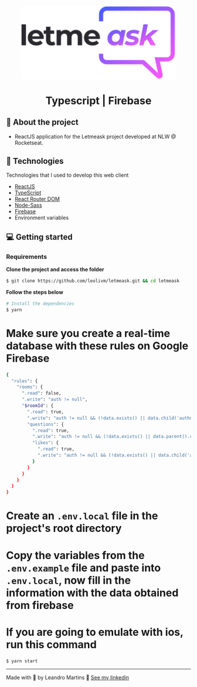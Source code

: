 <h1 align="center">
  <img alt="letmeask" src=".github/assets/logo.svg" width="420px" /> 
  <br />
  <br />
  Typescript | Firebase
</h1>

## :bookmark: About the project

- ReactJS application for the Letmeask project developed at NLW @ Rocketseat.

## 🚀 Technologies

Technologies that I used to develop this web client

- [ReactJS](https://reactjs.org/)
- [TypeScript](https://www.typescriptlang.org/)
- [React Router DOM](https://reactrouter.com/web/guides/quick-start)
- [Node-Sass](https://www.npmjs.com/package/node-sass)
- [Firebase](https://firebase.google.com/)
- Environment variables

## 💻 Getting started

### Requirements

**Clone the project and access the folder**

```bash
$ git clone https://github.com/leolivm/letmeask.git && cd letmeask
```

**Follow the steps below**

```bash
# Install the dependencies
$ yarn
```

# Make sure you create a real-time database with these rules on Google Firebase

```bash
{
  "rules": {
    "rooms": {
      ".read": false,
      ".write": "auth != null",
      "$roomId": {
        ".read": true,
        ".write": "auth != null && (!data.exists() || data.child('authorId').val() == auth.id)",
        "questions": {
          ".read": true,
          ".write": "auth != null && (!data.exists() || data.parent().child('authorId').val() == auth.id)",
          "likes": {
            ".read": true,
            ".write": "auth != null && (!data.exists() || data.child('authorId').val() == auth.id)"
          }
        }
      }
    }
  }
}
```

# Create an `.env.local` file in the project's root directory

# Copy the variables from the `.env.example` file and paste into `.env.local`, now fill in the information with the data obtained from firebase

# If you are going to emulate with ios, run this command
```bash
$ yarn start
```

---

Made with 💜 by Leandro Martins 👋 [See my linkedin](https://www.linkedin.com/in/leandro-martins-0640921a4/)
